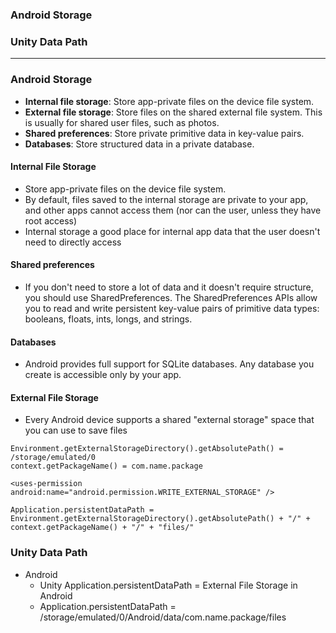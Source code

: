 
### Android Storage
### Unity Data Path

--------------------

### Android Storage
  * **Internal file storage**: Store app-private files on the device file system.
  * **External file storage**: Store files on the shared external file system. This is usually for shared user files, such as photos.
  * **Shared preferences**: Store private primitive data in key-value pairs.
  * **Databases**: Store structured data in a private database.
  
#### Internal File Storage

* Store app-private files on the device file system.
* By default, files saved to the internal storage are private to your app, and other apps cannot access them (nor can the user, unless they have root access)
* Internal storage a good place for internal app data that the user doesn't need to directly access

#### Shared preferences
* If you don't need to store a lot of data and it doesn't require structure, you should use SharedPreferences. The SharedPreferences APIs allow you to read and write persistent key-value pairs of primitive data types: booleans, floats, ints, longs, and strings.

#### Databases
* Android provides full support for SQLite databases. Any database you create is accessible only by your app.

#### External File Storage

* Every Android device supports a shared "external storage" space that you can use to save files


```
Environment.getExternalStorageDirectory().getAbsolutePath() = /storage/emulated/0
context.getPackageName() = com.name.package

<uses-permission android:name="android.permission.WRITE_EXTERNAL_STORAGE" />

Application.persistentDataPath = Environment.getExternalStorageDirectory().getAbsolutePath() + "/" + context.getPackageName() + "/" + "files/"

```

### Unity Data Path

* Android
  * Unity Application.persistentDataPath = External File Storage in Android
  * Application.persistentDataPath = /storage/emulated/0/Android/data/com.name.package/files
